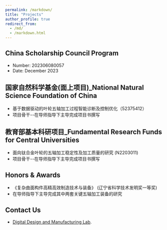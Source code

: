 ```yaml
---
permalink: /markdown/
title: "Projects"
author_profile: true
redirect_from: 
  - /md/
  - /markdown.html
---
```


## China Scholarship Council Program

* Number: 202306080057
* Date: December 2023

## 国家自然科学基金(面上项目)_National Natural Science Foundation of China
* 基于数据驱动的叶轮五轴加工过程智能诊断及控制优化（52375412）
* 项目骨干--在导师指导下主导完成项目书撰写

## 教育部基本科研项目_Fundamental Research Funds for Central Universities
* 面向钛合金叶轮的五轴加工稳定性及加工质量的研究 (N2203011)
* 项目骨干--在导师指导下主导完成项目书撰写

## Honors & Awards
* 《复杂曲面构件高精高效制造技术与装备》 (辽宁省科学技术发明奖一等奖)
* 在导师指导下主导完成其中两套关键五轴加工装备的研究



## Contact Us
* [Digital Design and Manufacturing Lab](http://faculty.neu.edu.cn/zhulida/).

